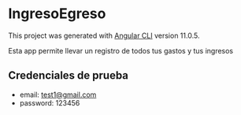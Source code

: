 # IngresoEgreso

This project was generated with [Angular CLI](https://github.com/angular/angular-cli) version 11.0.5.

Esta app permite llevar un registro de todos tus gastos y tus ingresos

## Credenciales de prueba
- email: test1@gmail.com
- password: 123456